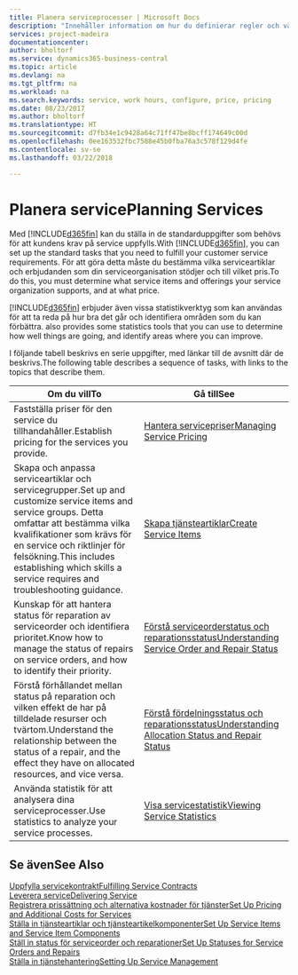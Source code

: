 ```yaml
---
title: Planera serviceprocesser | Microsoft Docs
description: "Innehåller information om hur du definierar regler och värden för att definiera dina servicepolicyer och -processer."
services: project-madeira
documentationcenter: 
author: bholtorf
ms.service: dynamics365-business-central
ms.topic: article
ms.devlang: na
ms.tgt_pltfrm: na
ms.workload: na
ms.search.keywords: service, work hours, configure, price, pricing
ms.date: 08/23/2017
ms.author: bholtorf
ms.translationtype: HT
ms.sourcegitcommit: d7fb34e1c9428a64c71ff47be8bcff174649c00d
ms.openlocfilehash: 0ee163532fbc7588e45b0fba76a3c578f129d4fe
ms.contentlocale: sv-se
ms.lasthandoff: 03/22/2018

---
```

# <a name="planning-services"></a><span data-ttu-id="0f58a-103">Planera service</span><span class="sxs-lookup"><span data-stu-id="0f58a-103">Planning Services</span></span>
<span data-ttu-id="0f58a-104">Med [!INCLUDE[d365fin](includes/d365fin_md.md)] kan du ställa in de standarduppgifter som behövs för att kundens krav på service uppfylls.</span><span class="sxs-lookup"><span data-stu-id="0f58a-104">With [!INCLUDE[d365fin](includes/d365fin_md.md)], you can set up the standard tasks that you need to fulfill your customer service requirements.</span></span> <span data-ttu-id="0f58a-105">För att göra detta måste du bestämma vilka serviceartiklar och erbjudanden som din serviceorganisation stödjer och till vilket pris.</span><span class="sxs-lookup"><span data-stu-id="0f58a-105">To do this, you must determine what service items and offerings your service organization supports, and at what price.</span></span>   

[!INCLUDE[d365fin](includes/d365fin_md.md)]<span data-ttu-id="0f58a-106"> erbjuder även vissa statistikverktyg som kan användas för att ta reda på hur bra det går och identifiera områden som du kan förbättra.</span><span class="sxs-lookup"><span data-stu-id="0f58a-106"> also provides some statistics tools that you can use to determine how well things are going, and identify areas where you can improve.</span></span>
  
<span data-ttu-id="0f58a-107">I följande tabell beskrivs en serie uppgifter, med länkar till de avsnitt där de beskrivs.</span><span class="sxs-lookup"><span data-stu-id="0f58a-107">The following table describes a sequence of tasks, with links to the topics that describe them.</span></span>   
  
|<span data-ttu-id="0f58a-108">**Om du vill**</span><span class="sxs-lookup"><span data-stu-id="0f58a-108">**To**</span></span>|<span data-ttu-id="0f58a-109">**Gå till**</span><span class="sxs-lookup"><span data-stu-id="0f58a-109">**See**</span></span>|  
|------------|-------------|  
|<span data-ttu-id="0f58a-110">Fastställa priser för den service du tillhandahåller.</span><span class="sxs-lookup"><span data-stu-id="0f58a-110">Establish pricing for the services you provide.</span></span>|[<span data-ttu-id="0f58a-111">Hantera servicepriser</span><span class="sxs-lookup"><span data-stu-id="0f58a-111">Managing Service Pricing</span></span>](service-service-price-management.md)|
|<span data-ttu-id="0f58a-112">Skapa och anpassa serviceartiklar och servicegrupper.</span><span class="sxs-lookup"><span data-stu-id="0f58a-112">Set up and customize service items and service groups.</span></span> <span data-ttu-id="0f58a-113">Detta omfattar att bestämma vilka kvalifikationer som krävs för en service och riktlinjer för felsökning.</span><span class="sxs-lookup"><span data-stu-id="0f58a-113">This includes establishing which skills a service requires and troubleshooting guidance.</span></span>| [<span data-ttu-id="0f58a-114">Skapa tjänsteartiklar</span><span class="sxs-lookup"><span data-stu-id="0f58a-114">Create Service Items</span></span>](service-how-to-create-service-items.md)|  
|<span data-ttu-id="0f58a-115">Kunskap för att hantera status för reparation av serviceorder och identifiera prioritet.</span><span class="sxs-lookup"><span data-stu-id="0f58a-115">Know how to manage the status of repairs on service orders, and how to identify their priority.</span></span>|[<span data-ttu-id="0f58a-116">Förstå serviceorderstatus och reparationsstatus</span><span class="sxs-lookup"><span data-stu-id="0f58a-116">Understanding Service Order and Repair Status</span></span>](service-service-order-status-and-repair-status.md)|  
|<span data-ttu-id="0f58a-117">Förstå förhållandet mellan status på reparation och vilken effekt de har på tilldelade resurser och tvärtom.</span><span class="sxs-lookup"><span data-stu-id="0f58a-117">Understand the relationship between the status of a repair, and the effect they have on allocated resources, and vice versa.</span></span>|[<span data-ttu-id="0f58a-118">Förstå fördelningsstatus och reparationsstatus</span><span class="sxs-lookup"><span data-stu-id="0f58a-118">Understanding Allocation Status and Repair Status</span></span>](service-allocation-status-and-repair-status.md)|  
|<span data-ttu-id="0f58a-119">Använda statistik för att analysera dina serviceprocesser.</span><span class="sxs-lookup"><span data-stu-id="0f58a-119">Use statistics to analyze your service processes.</span></span> | [<span data-ttu-id="0f58a-120">Visa servicestatistik</span><span class="sxs-lookup"><span data-stu-id="0f58a-120">Viewing Service Statistics</span></span>](service-service-statistics.md) |

## <a name="see-also"></a><span data-ttu-id="0f58a-121">Se även</span><span class="sxs-lookup"><span data-stu-id="0f58a-121">See Also</span></span>
[<span data-ttu-id="0f58a-122">Uppfylla servicekontrakt</span><span class="sxs-lookup"><span data-stu-id="0f58a-122">Fulfilling Service Contracts</span></span>](service-fulfill-service-contracts.md)  
[<span data-ttu-id="0f58a-123">Leverera service</span><span class="sxs-lookup"><span data-stu-id="0f58a-123">Delivering Service</span></span>](service-deliver-service.md)  
[<span data-ttu-id="0f58a-124">Registrera prissättning och alternativa kostnader för tjänster</span><span class="sxs-lookup"><span data-stu-id="0f58a-124">Set Up Pricing and Additional Costs for Services</span></span>](service-how-setup-service-costs-pricing.md)  
[<span data-ttu-id="0f58a-125">Ställa in tjänsteartiklar och tjänsteartikelkomponenter</span><span class="sxs-lookup"><span data-stu-id="0f58a-125">Set Up Service Items and Service Item Components</span></span>](service-how-setup-service-items.md)  
[<span data-ttu-id="0f58a-126">Ställ in status för serviceorder och reparationer</span><span class="sxs-lookup"><span data-stu-id="0f58a-126">Set Up Statuses for Service Orders and Repairs</span></span>](service-order-repair-status.md)  
[<span data-ttu-id="0f58a-127">Ställa in tjänstehantering</span><span class="sxs-lookup"><span data-stu-id="0f58a-127">Setting Up Service Management</span></span>](service-setup-service.md)  

